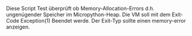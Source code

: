 Diese Script Test überprüft ob Memory-Allocation-Errors d.h. ungenügender Speicher im Micropython-Heap. Die VM soll mit dem Exit-Code Exception(1) Beendet werde. Der Exit-Typ sollte einen memory-error anzeigen.